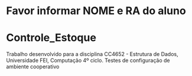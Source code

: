 # Favor informar NOME e RA do aluno


# Controle_Estoque
Trabalho desenvolvido para a disciplina CC4652 - Estrutura de Dados, Universidade FEI, Computação 4º ciclo.
Testes de configuração de ambiente cooperativo
